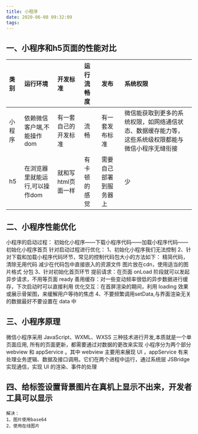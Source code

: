 ```yaml
---
title: 小程序
date: 2020-06-08 09:32:09
tags:
---
```


## 一、小程序和h5页面的性能对比
| 类别 | 运行环境 | 开发标准 | 运行流畅度 | 发布 | 系统权限
|:------ | :------ |:------|:------|:------|:------|
|小程序|依赖微信客户端,不能操作dom|有一套自己的开发标准|流畅 |有一套发布标准 |微信能获取到更多的系统权限，如网络通信状态、数据缓存能力等，这些系统级权限都能与微信小程序无缝衔接|
|h5|在浏览器里就能运行,可以操作dom|就和写html页面一样|有卡顿的感觉 | 需要自己部署到服务器上 |少|

## 二、小程序性能优化
小程序的启动过程：
初始化小程序——下载小程序代码——加载小程序代码——初始化小程序首页
针对启动过程进行优化：
1、初始化小程序我们无法控制
2、针对下载和加载小程序代码环节，常见的控制代码包大小的方法如下：
    精简代码，清除无用代码
    减少在代码包中直接嵌入的资源文件
    图片放在cdn，使用适当的图片格式
    分包
3、针对初始化首页环节
    提前请求：在页面 onLoad 阶段就可以发起异步请求，不用等页面 ready
    善用缓存：对一些变动频率很低的异步数据进行缓存，下次启动时可以直接利用
    优化交互：在首屏渲染的期间，利用 loading 效果或展示骨架图，来缓解用户等待的焦虑
4、不要频繁调用setData,与界面渲染无关的数据最好不要设置在 data 中

## 三、小程序原理
微信小程序采用 JavaScript、WXML、WXSS 三种技术进行开发,本质就是一个单页面应用, 所有的页面更新，都需要通过对数据的更改来实现
小程序分为两个部分 webview 和 appService 。其中 webview 主要用来展现 UI ，appService 有来处理业务逻辑、数据及接口调用。它们在两个进程中运行，通过系统层 JSBridge 实现通信，实现 UI 的渲染、事件的处理

## 四、给标签设置背景图片在真机上显示不出来，开发者工具可以显示
    解决：
    1、图片使用base64
    2、使用在线图片
